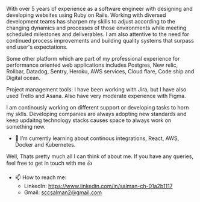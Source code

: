 With over 5 years of experience as a software engineer with designing and developing websites using Ruby on Rails. Working with diversed development teams has sharpen my skills to adjust according to the changing dynamics and processes of those environments while meeting scheduled milestones and deliverables. I am also attentive to the need for continued process improvements and building quality systems that surpass end user's expectations.

Some other platform which are part of my professional experience for performance oriented web applications includes Postgres, New relic, Rollbar, Datadog, Sentry, Heroku, AWS services, Cloud flare, Code ship and Digital ocean.

Project management tools: I have been working with Jira, but I have also used Trello and Asana. Also have very moderate experience with Figma.
 
I am continously working on different support or developing tasks to horn my sklls. Developing companies are always adopting new standards and keep updaitng technology stacks causes space to always work on something new.

- 🌱 I’m currently learning about continous integrations, React, AWS, Docker and Kubernetes.

Well, Thats pretty much all I can think of about me. If you have any queries, feel free to get in touch with me 👍

- 📫 How to reach me:
  - LinkedIn: https://www.linkedin.com/in/salman-ch-01a2b1117
  - Gmail: sccsalman2@gmail.com
